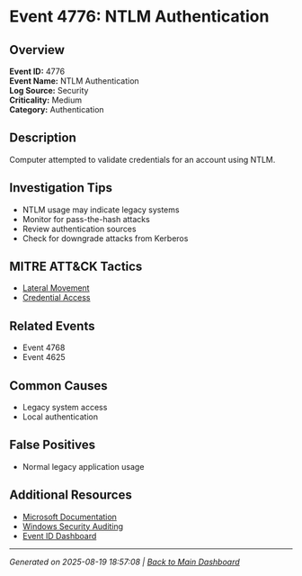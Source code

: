 # Event 4776: NTLM Authentication

## Overview
**Event ID:** 4776  
**Event Name:** NTLM Authentication  
**Log Source:** Security  
**Criticality:** Medium  
**Category:** Authentication  

## Description
Computer attempted to validate credentials for an account using NTLM.

## Investigation Tips
- NTLM usage may indicate legacy systems
- Monitor for pass-the-hash attacks
- Review authentication sources
- Check for downgrade attacks from Kerberos

## MITRE ATT&CK Tactics
- [Lateral Movement](https://attack.mitre.org/tactics/TA0008/)
- [Credential Access](https://attack.mitre.org/tactics/TA0006/)

## Related Events
- Event 4768
- Event 4625

## Common Causes
- Legacy system access
- Local authentication

## False Positives
- Normal legacy application usage

## Additional Resources
- [Microsoft Documentation](https://learn.microsoft.com/en-us/previous-versions/windows/it-pro/windows-10/security/threat-protection/auditing/event-4776)
- [Windows Security Auditing](https://learn.microsoft.com/en-us/windows/security/threat-protection/auditing/audit-events)
- [Event ID Dashboard](../index.html)

---
*Generated on 2025-08-19 18:57:08 | [Back to Main Dashboard](../index.html)*

